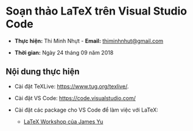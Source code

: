 # Soạn thảo LaTeX trên Visual Studio Code

- **Thực hiện:** Thi Minh Nhựt - **Email:** thiminhnhut@gmail.com

- **Thời gian:** Ngày 24 tháng 09 năm 2018

## Nội dung thực hiện

- Cài đặt TeXLive: <https://www.tug.org/texlive/>.

- Cài đặt VS Code: <https://code.visualstudio.com/>

- Cài đặt các package cho VS Code để làm việc với LaTeX:

  - [LaTeX Workshop của James Yu](https://marketplace.visualstudio.com/items?itemName=James-Yu.latex-workshop)
